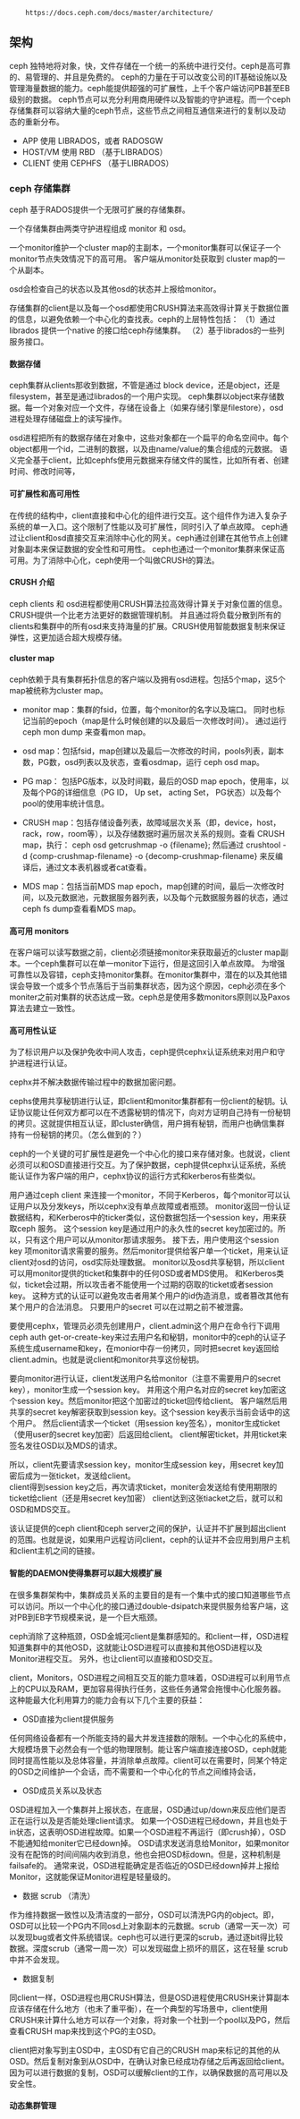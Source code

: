 
        https://docs.ceph.com/docs/master/architecture/
     
## 架构

ceph 独特地将对象，快，文件存储在一个统一的系统中进行交付。ceph是高可靠的、易管理的、并且是免费的。
ceph的力量在于可以改变公司的IT基础设施以及管理海量数据的能力。ceph能提供超强的可扩展性，上千个客户端访问PB甚至EB级别的数据。
ceph节点可以充分利用商用硬件以及智能的守护进程。而一个ceph存储集群可以容纳大量的ceph节点，这些节点之间相互通信来进行的复制以及动态的重新分布。

* APP 使用 LIBRADOS，或者 RADOSGW
* HOST/VM  使用 RBD  （基于LIBRADOS）
* CLIENT 使用 CEPHFS （基于LIBRADOS）
  
### ceph 存储集群

ceph 基于RADOS提供一个无限可扩展的存储集群。

一个存储集群由两类守护进程组成 monitor 和 osd。

一个monitor维护一个cluster map的主副本，一个monitor集群可以保证子一个monitor节点失效情况下的高可用。
客户端从monitor处获取到 cluster map的一个从副本。

osd会检查自己的状态以及其他osd的状态并上报给monitor。

存储集群的client是以及每一个osd都使用CRUSH算法来高效得计算关于数据位置的信息，以避免依赖一个中心化的查找表。ceph的上层特性包括：
（1）通过librados 提供一个native 的接口给ceph存储集群。
（2）基于librados的一些列服务接口。

#### 数据存储

ceph集群从clients那收到数据，不管是通过 block device，还是object，还是 filesystem，甚至是通过librados的一个用户实现。
ceph集群以object来存储数据。每一个对象对应一个文件，存储在设备上（如果存储引擎是filestore），osd进程处理存储磁盘上的读写操作。
  
osd进程把所有的数据存储在对象中，这些对象都在一个扁平的命名空间中。每个object都用一个id，二进制的数据，以及由name/value的集合组成的元数据。
语义完全基于client，比如cephfs使用元数据来存储文件的属性，比如所有者、创建时间、修改时间等，
  
#### 可扩展性和高可用性

 在传统的结构中，client直接和中心化的组件进行交互。这个组件作为进入复杂子系统的单一入口。这个限制了性能以及可扩展性，同时引入了单点故障。
 ceph通过让client和osd直接交互来消除中心化的网关。ceph通过创建在其他节点上创建对象副本来保证数据的安全性和可用性。
 ceph也通过一个monitor集群来保证高可用。为了消除中心化，ceph使用一个叫做CRUSH的算法。
 
 #### CRUSH 介绍
 
ceph clients 和 osd进程都使用CRUSH算法拉高效得计算关于对象位置的信息。CRUSH提供一个比老方法更好的数据管理机制。
并且通过将负载分散到所有的clients和集群中的所有osd来支持海量的扩展。CRUSH使用智能数据复制来保证弹性，这更加适合超大规模存储。

#### cluster map

ceph依赖于具有集群拓扑信息的客户端以及拥有osd进程。包括5个map，这5个map被统称为cluster map。

* monitor map：集群的fsid，位置，每个monitor的名字以及端口。 同时也标记当前的epoch（map是什么时候创建的以及最后一次修改时间）。
通过运行 ceph mon dump 来查看mon map。

* osd map：包括fsid，map创建以及最后一次修改的时间，pools列表，副本数，PG数，osd列表以及状态，查看osdmap，运行 ceph osd map。

* PG map： 包括PG版本，以及时间戳，最后的OSD map epoch，使用率，以及每个PG的详细信息（PG ID， Up set， acting Set， PG状态）以及每个pool的使用率统计信息。

* CRUSH map：包括存储设备列表，故障域层次关系（即，device，host，rack，row，room等），以及存储数据时遍历层次关系的规则。查看 CRUSH map，执行：
 ceph osd getcrushmap -o {filename}; 然后通过 crushtool -d {comp-crushmap-filename} -o {decomp-crushmap-filename} 来反编译后，通过文本表机器或者cat查看。
 
* MDS map：包括当前MDS map epoch，map创建的时间，最后一次修改时间，以及元数据池，元数据服务器列表，以及每个元数据服务器的状态，通过 ceph fs dump查看看MDS map。

#### 高可用 monitors

在客户端可以读写数据之前，client必须链接monitor来获取最近的cluster map副本。一个ceph集群可以在单一monitor下运行，但是这回引入单点故障。
为增强可靠性以及容错，ceph支持monitor集群。在monitor集群中，潜在的以及其他错误会导致一个或多个节点落后于当前集群状态，因为这个原因，ceph必须在多个moniter之前对集群的状态达成一致。ceph总是使用多数monitors原则以及Paxos算法去建立一致性。

#### 高可用性认证

为了标识用户以及保护免收中间人攻击，ceph提供cephx认证系统来对用户和守护进程进行认证。

cephx并不解决数据传输过程中的数据加密问题。

cephs使用共享秘钥进行认证，即client和monitor集群都有一份client的秘钥。认证协议能让任何双方都可以在不透露秘钥的情况下，向对方证明自己持有一份秘钥的拷贝。这就提供相互认证，即cluster确信，用户拥有秘钥，而用户也确信集群持有一份秘钥的拷贝。（怎么做到的？）

ceph的一个关键的可扩展性是避免一个中心化的接口来存储对象。也就说，client必须可以和OSD直接进行交互。为了保护数据，ceph提供cephx认证系统，系统能认证作为客户端的用户，cephx协议的运行方式和kerberos有些类似。

用户通过ceph client 来连接一个monitor，不同于Kerberos，每个monitor可以认证用户以及分发keys，所以cephx没有单点故障或者瓶颈。
monitor返回一份认证数据结构，和Kerberos中的ticker类似，这份数据包括一个session key，用来获取ceph 服务。
这个session key是通过用户的永久性的secret key加密过的。所以，只有这个用户可以从monitor那请求服务。
接下去，用户使用这个session key 项monitor请求需要的服务。然后monitor提供给客户单一个ticket，用来认证client对osd的访问，osd实际处理数据。
monitor以及osd共享秘钥，所以client可以用monitor提供的ticket和集群中的任何OSD或者MDS使用。
和Kerberos类似，ticket会过期，所以攻击者不能使用一个过期的窃取的ticket或者session key。
这种方式的认证可以避免攻击者用某个用户的id伪造消息，或者篡改其他有某个用户的合法消息。
只要用户的secret 可以在过期之前不被泄露。

要使用cephx，管理员必须先创建用户，client.admin这个用户在命令行下调用
ceph auth get-or-create-key来过去用户名和秘钥，monitor中的ceph的认证子系统生成username和key，在monior中存一份拷贝，同时把secret key返回给client.admin。也就是说client和monitor共享这份秘钥。

要向monitor进行认证，client发送用户名给monitor（注意不需要用户的secret key），monitor生成一个session key。
并用这个用户名对应的secret key加密这个session key。然后monitor把这个加密过的ticket回传给client。
客户端然后用共享的secret key解密获取到session key。这个session key表示当前会话中的这个用户。
然后client请求一个ticket（用session key签名），monitor生成ticket（使用user的secret key加密）后返回给client。
client解密ticket，并用ticket来签名发往OSD以及MDS的请求。

所以，client先要请求session key，monitor生成session key，用secret key加密后成为一张ticket，发送给client。  
client得到session key之后，再次请求ticket，moniter会发送给有使用期限的ticket给client（还是用secret key加密） 
client达到这张tiacket之后，就可以和OSD和MDS交互。

该认证提供的ceph client和ceph server之间的保护，认证并不扩展到超出client的范围。也就是说，如果用户远程访问client，ceph的认证并不会应用到用户主机和client主机之间的链接。

#### 智能的DAEMON使得集群可以超大规模扩展


在很多集群架构中，集群成员关系的主要目的是有一个集中式的接口知道哪些节点可以访问。所以一个中心化的接口通过double-dsipatch来提供服务给客户端，这对PB到EB字节规模来说，是一个巨大瓶颈。

ceph消除了这种瓶颈，OSD金城河client是集群感知的。和client一样，OSD进程知道集群中的其他OSD，这就能让OSD进程可以直接和其他OSD进程以及Monitor进程交互。
另外，也让client可以直接和OSD交互。

client，Monitors，OSD进程之间相互交互的能力意味着，OSD进程可以利用节点上的CPU以及RAM，更加容易得执行任务，这些任务通常会拖慢中心化服务器。
这种能最大化利用算力的能力会有以下几个主要的获益：

* OSD直接为client提供服务

任何网络设备都有一个所能支持的最大并发连接数的限制。一个中心化的系统中，大规模场景下必然会有一个低的物理限制。能让客户端直接连接OSD，ceph就能同时提高性能以及总体容量，并消除单点故障。client可以在需要时，同某个特定的OSD之间维护一个会话，而不需要和一个中心化的节点之间维持会话，

* OSD成员关系以及状态

OSD进程加入一个集群并上报状态，在底层，OSD通过up/down来反应他们是否正在运行以及是否能处理client请求。
如果一个OSD进程已经down，并且也处于in状态，这表明OSD进程故障。如果一个OSD进程不再运行（即crush掉），OSD不能通知给moniter它已经down掉。
OSD请求发送消息给Monitor，如果monitor没有在配饰的时间间隔内收到消息，他也会把OSD标down。但是，这种机制是failsafe的。
通常来说，OSD进程能确定是否临近的OSD已经down掉并上报给Monitor，这就能保证Monitor进程是轻量级的。

* 数据 scrub （清洗）

作为维持数据一致性以及清洁度的一部分，OSD可以清洗PG内的object。即，OSD可以比较一个PG内不同osd上对象副本的元数据。scrub（通常一天一次）可以发现bug或者文件系统错误。ceph也可以进行更深的scrub，通过逐bit得比较数据。深度scrub（通常一周一次）可以发现磁盘上损坏的扇区，这在轻量 scrub中并不会发现。

* 数据复制

同client一样，OSD进程也用CRUSH算法，但是OSD进程使用CRUSH来计算副本应该存储在什么地方（也未了重平衡），在一个典型的写场景中，client使用CRUSH来计算什么地方可以存一个对象，将对象一个社到一个pool以及PG，然后查看CRUSH map来找到这个PG的主OSD。

client把对象写到主OSD中，主OSD有它自己的CRUSH map来标记的其他的从OSD。然后复制对象到从OSD中，在确认对象已经成功存储之后再返回给client。因为可以进行数据的复制，OSD可以缓解client的工作，以确保数据的高可用以及安全性。

#### 动态集群管理


